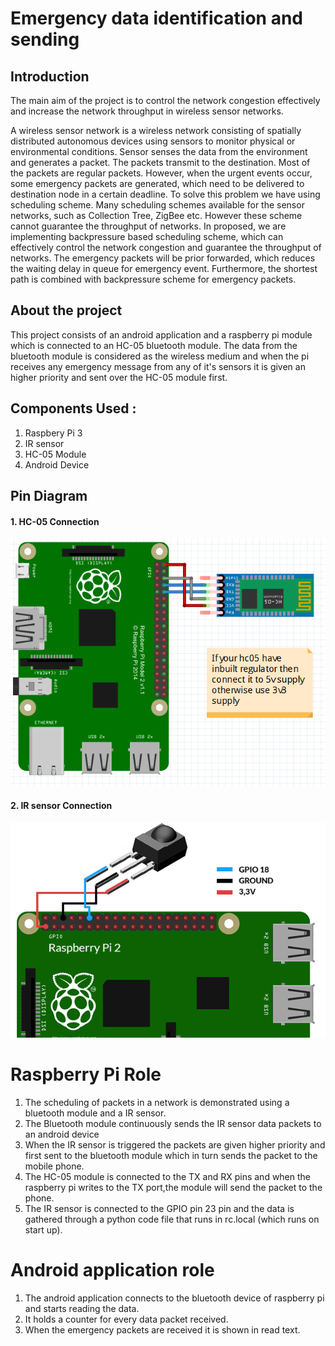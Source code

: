 # Emergency data identification and sending

## Introduction

The main aim of the project is to control the network congestion effectively and increase the network throughput in wireless sensor networks.

A wireless sensor network is a wireless network consisting of spatially distributed autonomous devices using sensors to monitor physical or environmental conditions. Sensor senses the data from the environment and generates a packet. The packets transmit to the destination. Most of the packets are regular packets. However, when the urgent events occur, some emergency packets are generated, which need to be delivered to destination node in a certain deadline. To solve this problem we have using scheduling scheme. Many scheduling schemes available for the sensor networks, such as Collection Tree, ZigBee etc. However these scheme cannot guarantee the throughput of networks. In proposed, we are implementing backpressure based scheduling scheme, which can effectively control the network congestion and guarantee the throughput of networks. The emergency packets will be prior forwarded, which reduces the waiting delay in queue for emergency event. Furthermore, the shortest path is combined with backpressure scheme for emergency packets.

## About the project

This project consists of an android application and a raspberry pi module which is connected to an HC-05 bluetooth module. The data from the bluetooth module is considered as the wireless medium and when the pi receives any emergency message from any of it's sensors it is given an higher priority and sent over the HC-05 module first.

## Components Used :
1. Raspbery Pi 3
2. IR sensor
3. HC-05 Module
4. Android Device

## Pin Diagram

#### 1. HC-05 Connection

![](pinDiagram.png) 

#### 2. IR sensor Connection

![](pinDiagramIRSensor.png)

# Raspberry Pi Role

1. The scheduling of packets in a network is demonstrated using a bluetooth module and a IR sensor.
2. The Bluetooth module continuously sends the IR sensor data packets to an android device
3. When the IR sensor is triggered the packets are given higher priority and first sent to the bluetooth module which in turn sends the packet to the mobile phone.
4. The HC-05 module is connected to the TX and RX pins and when the raspberry pi writes to the TX port,the module will send the packet to the phone.
5. The IR sensor is connected to the GPIO pin 23 pin and the data is gathered through a python code file that runs in rc.local (which runs on start up).

# Android application role

1. The android application connects to the bluetooth device of raspberry pi and starts reading the data.
2. It holds a counter for every data packet received.
3. When the emergency packets are received it is shown in read text.
